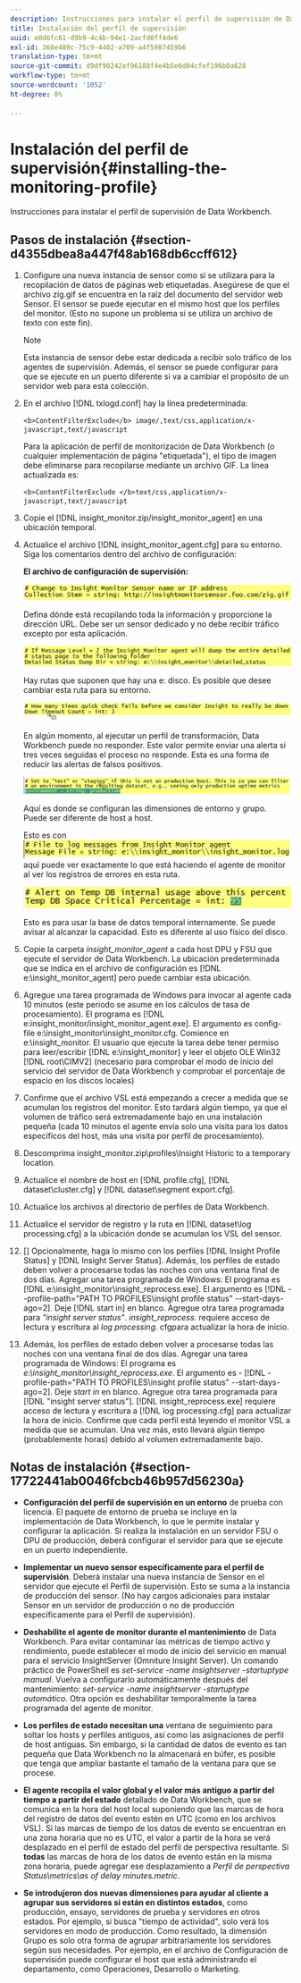 ```yaml
---
description: Instrucciones para instalar el perfil de supervisión de Data Workbench.
title: Instalación del perfil de supervisión
uuid: e0d6fc61-d9b9-4c4b-94e1-2acfd0ff4de6
exl-id: 368e489c-75c9-4402-a709-a4f5987459b6
translation-type: tm+mt
source-git-commit: d9df90242ef96188f4e4b5e6d04cfef196b0a628
workflow-type: tm+mt
source-wordcount: '1052'
ht-degree: 0%

---
```


# Instalación del perfil de supervisión{#installing-the-monitoring-profile}

Instrucciones para instalar el perfil de supervisión de Data Workbench.

## Pasos de instalación {#section-d4355dbea8a447f48ab168db6ccff612}

1. Configure una nueva instancia de sensor como si se utilizara para la recopilación de datos de páginas web etiquetadas. Asegúrese de que el archivo zig.gif se encuentra en la raíz del documento del servidor web Sensor. El sensor se puede ejecutar en el mismo host que los perfiles del monitor. (Esto no supone un problema si se utiliza un archivo de texto con este fin).

   >[!NOTE]
   >
   >Esta instancia de sensor debe estar dedicada a recibir solo tráfico de los agentes de supervisión. Además, el sensor se puede configurar para que se ejecute en un puerto diferente si va a cambiar el propósito de un servidor web para esta colección.

1. En el archivo [!DNL txlogd.conf] hay la línea predeterminada:

   ```
   <b>ContentFilterExclude</b> image/,text/css,application/x-javascript,text/javascript
   ```

   Para la aplicación de perfil de monitorización de Data Workbench (o cualquier implementación de página &quot;etiquetada&quot;), el tipo de imagen debe eliminarse para recopilarse mediante un archivo GIF. La línea actualizada es:

   ```
   <b>ContentFilterExclude </b>text/css,application/x-javascript,text/javascript
   ```

1. Copie el [!DNL insight_monitor.zip/insight_monitor_agent] en una ubicación temporal.
1. Actualice el archivo [!DNL insight_monitor_agent.cfg] para su entorno. Siga los comentarios dentro del archivo de configuración:

   **El archivo de configuración de supervisión:**

   ![](assets/monitor_agent_cfg_sensor.png)

   Defina dónde está recopilando toda la información y proporcione la dirección URL. Debe ser un sensor dedicado y no debe recibir tráfico excepto por esta aplicación.

   ![](assets/monitor_agent_cfg_dump.png)

   Hay rutas que suponen que hay una e: disco. Es posible que desee cambiar esta ruta para su entorno.

   ![](assets/monitor_agent_cfg_quickcheck.png)

   En algún momento, al ejecutar un perfil de transformación, Data Workbench puede no responder. Este valor permite enviar una alerta si tres veces seguidas el proceso no responde. Esta es una forma de reducir las alertas de falsos positivos.

   ![](assets/monitor_agent_cfg_groups.png)

   Aquí es donde se configuran las dimensiones de entorno y grupo. Puede ser diferente de host a host.

   Esto es con ![](assets/monitor_agent_cfg_debug.png)aquí puede ver exactamente lo que está haciendo el agente de monitor al ver los registros de errores en esta ruta.

   ![](assets/monitor_agent_cfg_tempdb.png)

   Esto es para usar la base de datos temporal internamente. Se puede avisar al alcanzar la capacidad. Esto es diferente al uso físico del disco.

1. Copie la carpeta *insight_monitor_agent* a cada host DPU y FSU que ejecute el servidor de Data Workbench. La ubicación predeterminada que se indica en el archivo de configuración es [!DNL e:\insight_monitor_agent] pero puede cambiar esta ubicación.

1. Agregue una tarea programada de Windows para invocar al agente cada 10 minutos (este periodo se asume en los cálculos de tasa de procesamiento). El programa es [!DNL e:insight_monitor/insight_monitor_agent.exe]. El argumento es config-file e:\insight_monitor\insight_monitor.cfg. Comience en e:\insight_monitor. El usuario que ejecute la tarea debe tener permiso para leer/escribir [!DNL e:\insight_monitor] y leer el objeto OLE Win32 [!DNL root\CIMV2] (necesario para comprobar el modo de inicio del servicio del servidor de Data Workbench y comprobar el porcentaje de espacio en los discos locales)

1. Confirme que el archivo VSL está empezando a crecer a medida que se acumulan los registros del monitor. Esto tardará algún tiempo, ya que el volumen de tráfico será extremadamente bajo en una instalación pequeña (cada 10 minutos el agente envía solo una visita para los datos específicos del host, más una visita por perfil de procesamiento).
1. Descomprima insight_monitor.zip\profiles\Insight Historic to a temporary location.
1. Actualice el nombre de host en [!DNL profile.cfg], [!DNL dataset\cluster.cfg] y [!DNL dataset\segment export.cfg].

1. Actualice los archivos al directorio de perfiles de Data Workbench.
1. Actualice el servidor de registro y la ruta en [!DNL dataset\log processing.cfg] a la ubicación donde se acumulan los VSL del sensor.
1. [] Opcionalmente, haga lo mismo con los perfiles  [!DNL Insight Profile Status] y  [!DNL Insight Server Status]. Además, los perfiles de estado deben volver a procesarse todas las noches con una ventana final de dos días. Agregar una tarea programada de Windows: El programa es [!DNL e:\insight_monitor\insight_reprocess.exe]. El argumento es [!DNL --profile-path="PATH TO PROFILES\insight profile status" --start-days-ago=2]. Deje [!DNL start in] en blanco. Agregue otra tarea programada para *&quot;insight server status&quot;*. *insight_reprocess.* requiere acceso de lectura y escritura al  *log processing.* cfgpara actualizar la hora de inicio.

1. Además, los perfiles de estado deben volver a procesarse todas las noches con una ventana final de dos días. Agregar una tarea programada de Windows: El programa es *e:\insight_monitor\insight_reprocess.exe*. El argumento es - [!DNL -profile-path="PATH TO PROFILES\insight profile status" --start-days-ago=2]. Deje *start in* en blanco. Agregue otra tarea programada para [!DNL "insight server status"]. [!DNL insight_reprocess.exe] requiere acceso de lectura y escritura a  [!DNL log processing.cfg] para actualizar la hora de inicio. Confirme que cada perfil está leyendo el monitor VSL a medida que se acumulan. Una vez más, esto llevará algún tiempo (probablemente horas) debido al volumen extremadamente bajo.

## Notas de instalación {#section-17722441ab0046fcbcb46b957d56230a}

* **Configuración del perfil de supervisión en un entorno** de prueba con licencia. El paquete de entorno de prueba se incluye en la implementación de Data Workbench, lo que le permite instalar y configurar la aplicación. Si realiza la instalación en un servidor FSU o DPU de producción, deberá configurar el servidor para que se ejecute en un puerto independiente.
* **Implementar un nuevo sensor específicamente para el perfil de supervisión**. Deberá instalar una nueva instancia de Sensor en el servidor que ejecute el Perfil de supervisión. Esto se suma a la instancia de producción del sensor. (No hay cargos adicionales para instalar Sensor en un servidor de producción o no de producción específicamente para el Perfil de supervisión).
* **Deshabilite el agente de monitor durante el mantenimiento** de Data Workbench. Para evitar contaminar las métricas de tiempo activo y rendimiento, puede establecer el modo de inicio del servicio en manual para el servicio InsightServer (Omniture Insight Server). Un comando práctico de PowerShell es *set-service -name insightserver -startuptype manual*. Vuelva a configurarlo automáticamente después del mantenimiento: *set-service -name insightserver -startuptype automático*. Otra opción es deshabilitar temporalmente la tarea programada del agente de monitor.
* **Los perfiles de estado necesitan una** ventana de seguimiento para soltar los hosts y perfiles antiguos, así como las asignaciones de perfil de host antiguas. Sin embargo, si la cantidad de datos de evento es tan pequeña que Data Workbench no la almacenará en búfer, es posible que tenga que ampliar bastante el tamaño de la ventana para que se procese.
* **El agente recopila el valor global y el valor más antiguo a partir del tiempo a partir del estado** detallado de Data Workbench, que se comunica en la hora del host local suponiendo que las marcas de hora del registro de datos del evento estén en UTC (como en los archivos VSL). Si las marcas de tiempo de los datos de evento se encuentran en una zona horaria que no es UTC, el valor a partir de la hora se verá desplazado en el perfil de estado del perfil de perspectiva resultante. Si **todas** las marcas de hora de los datos de evento están en la misma zona horaria, puede agregar ese desplazamiento a *Perfil de perspectiva Status\metrics\as of delay minutes.metric*.

* **Se introdujeron dos nuevas dimensiones para ayudar al cliente a agrupar sus servidores si están en distintos estados**, como producción, ensayo, servidores de prueba y servidores en otros estados. Por ejemplo, si busca &quot;tiempo de actividad&quot;, solo verá los servidores en modo de producción. Como resultado, la dimensión Grupo es solo otra forma de agrupar arbitrariamente los servidores según sus necesidades. Por ejemplo, en el archivo de Configuración de supervisión puede configurar el host que está administrando el departamento, como Operaciones, Desarrollo o Marketing.
